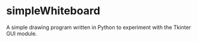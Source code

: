 # simpleWhiteboard
A simple drawing program written in Python to experiment with the Tkinter GUI module.
